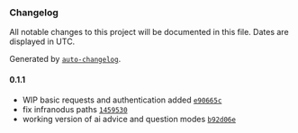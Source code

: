 ### Changelog

All notable changes to this project will be documented in this file. Dates are displayed in UTC.

Generated by [`auto-changelog`](https://github.com/CookPete/auto-changelog).

#### 0.1.1

- WIP basic requests and authentication added [`e90665c`](https://github.com/infranodus/n8n-nodes-infranodus/commit/e90665c3f9335c891b140133e4289b2b411f6ad7)
- fix infranodus paths [`1459530`](https://github.com/infranodus/n8n-nodes-infranodus/commit/14595302004a1170d2ed9d45c2974ce6cf532bb5)
- working version of ai advice and question modes [`b92d06e`](https://github.com/infranodus/n8n-nodes-infranodus/commit/b92d06e5b84f4f599a4d7aaea6d2c9fa09b7d392)
